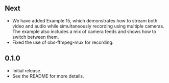 ## Next

- We have added Example 15, which demonstrates how to stream both video and audio while simultaneously recording using multiple cameras. The example also includes a mix of camera feeds and shows how to switch between them.
- Fixed the use of obs-ffmpeg-mux for recording.

## 0.1.0

- Initial release.
- See the README for more details.
